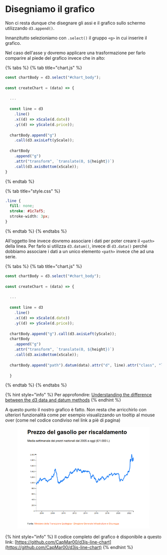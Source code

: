 # Disegniamo il grafico

Non ci resta dunque che disegnare gli assi e il grafico sullo schermo utilizzando `d3.append()`.

Innanzitutto selezioniamo con `.select()` il gruppo `<g>` in cui inserire il grafico.

Nel caso dell'asse y dovremo applicare una trasformazione per farlo comparire al piede del grafico invece che in alto:

{% tabs %}
{% tab title="chart.js" %}
```javascript
const chartBody = d3.select("#chart_body");

const createChart = (data) => {
   
  ...
  
  const line = d3
    .line()
    .x((d) => xScale(d.date))
    .y((d) => yScale(d.price));
    
  chartBody.append("g")
    .call(d3.axisLeft(yScale));
  
  chartBody
    .append("g")
    .attr("transform", `translate(0, ${height})`)
    .call(d3.axisBottom(xScale));
}
```
{% endtab %}

{% tab title="style.css" %}
```css
.line {
  fill: none;
  stroke: #1c7af5;
  stroke-width: 3px;
}
```
{% endtab %}
{% endtabs %}

All'oggetto line invece dovremo associare i dati per poter creare il `<path>` della linea. Per farlo si utilizza `d3.datum()`, invece di `d3.data()` perché dobbiamo associare i dati a un unico elemento  `<path>` invece che ad una serie.&#x20;

{% tabs %}
{% tab title="chart.js" %}
```javascript
const chartBody = d3.select("#chart_body");

const createChart = (data) => {
   
  ...
  
  const line = d3
    .line()
    .x((d) => xScale(d.date))
    .y((d) => yScale(d.price));
    
  chartBody.append("g").call(d3.axisLeft(yScale));
  chartBody
    .append("g")
    .attr("transform", `translate(0, ${height})`)
    .call(d3.axisBottom(xScale));

  chartBody.append("path").datum(data).attr("d", line).attr("class", "line");
  
  }
```
{% endtab %}
{% endtabs %}

{% hint style="info" %}
Per approfondire: [Understanding the difference between the d3 data and datum methods](https://www.intothevoid.io/data-visualization/understanding-d3-data-vs-datum/)
{% endhint %}

A questo punto il nostro grafico è fatto. Non resta che arricchirlo con ulteriori funzionalità come per esempio visualizzando un tooltip al mouse over (come nel codice condiviso nel link a piè di pagina)&#x20;

<figure><img src="../../.gitbook/assets/Prezzo-gasolio-riscaldamento.png" alt=""><figcaption></figcaption></figure>

{% hint style="info" %}
Il codice completo del grafico è disponibile a questo link: [https://github.com/CapMar00/d3js-line-chart](https://github.com/CapMar00/d3js-line-chart)
{% endhint %}

